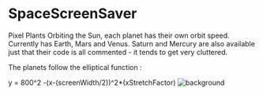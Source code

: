 # SpaceScreenSaver
Pixel Plants Orbiting the Sun, each planet has their own orbit speed.
Currently has Earth, Mars and Venus.
Saturn and Mercury are also available just that their code is all commented - it tends to get very cluttered.

The planets follow the elliptical function :

y = 800^2 -(x-(screenWidth/2))^2*(xStretchFactor)
![background](https://github.com/SamChenYu/SpaceScreenSaver/assets/150127006/2a10b7b2-9ce4-4eaa-9431-54f386803cae)
